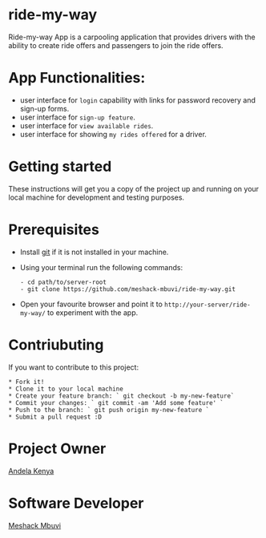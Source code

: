 # ride-my-way
Ride-my-way App is a carpooling application that provides drivers with the ability to create ride offers and passengers to join the ride offers.

# App Functionalities:
* user interface for `login` capability with links for password recovery and sign-up forms.
* user interface for `sign-up feature`.
* user interface for `view available rides`.
* user interface for showing `my rides offered` for a driver.

# Getting started
These instructions will get you a copy of the project up and running on your local machine for development and testing purposes.

# Prerequisites
* Install [git](https://gist.github.com/derhuerst/1b15ff4652a867391f03) if it is not installed in your machine.
* Using your terminal run the following commands:
    ```
    - cd path/to/server-root
    - git clone https://github.com/meshack-mbuvi/ride-my-way.git
    ```

* Open your favourite browser and point it to ` http://your-server/ride-my-way/ ` to experiment with the app.

# Contriubuting
If you want to contribute to this project:

    * Fork it!
    * Clone it to your local machine
    * Create your feature branch: ` git checkout -b my-new-feature`
    * Commit your changes: ` git commit -am 'Add some feature' `
    * Push to the branch: ` git push origin my-new-feature `
    * Submit a pull request :D

# Project Owner
   [Andela Kenya](https://www.andela.com/about-us/)

# Software Developer
   [Meshack Mbuvi](https://www.github.com/meshack-mbuvi)



